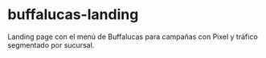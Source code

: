 # buffalucas-landing
Landing page con el menú de Buffalucas para campañas con Pixel y tráfico segmentado por sucursal.
